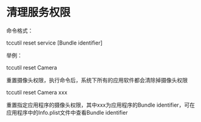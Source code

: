 # 清理服务权限

命令格式：

tccutil reset service [Bundle identifier]

举例：

tccutil reset Camera

重置摄像头权限，执行命令后，系统下所有的应用软件都会清除掉摄像头权限

tccutil reset Camera xxx

重置指定应用程序的摄像头权限，其中xxx为应用程序的Bundle identifier，可在应用程序中的Info.plist文件中查看Bundle identifier

